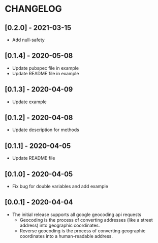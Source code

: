 # CHANGELOG

## [0.2.0] - 2021-03-15

- Add null-safety

## [0.1.4] - 2020-05-08

- Update pubspec file in example
- Update README file in example

## [0.1.3] - 2020-04-09

- Update example

## [0.1.2] - 2020-04-08

- Update description for methods

## [0.1.1] - 2020-04-05

- Update README file

## [0.1.0] - 2020-04-05

- Fix bug for double variables and add example

## [0.0.1] - 2020-04-04

- The initial release supports all google geocoding api requests
  - Geocoding is the process of converting addresses (like a street address) into geographic coordinates.
  - Reverse geocoding is the process of converting geographic coordinates into a human-readable address.
